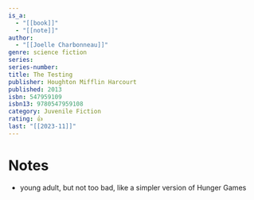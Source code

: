 ```yaml
---
is_a:
  - "[[book]]"
  - "[[note]]"
author:
  - "[[Joelle Charbonneau]]"
genre: science fiction
series: 
series-number: 
title: The Testing
publisher: Houghton Mifflin Harcourt
published: 2013
isbn: 547959109
isbn13: 9780547959108
category: Juvenile Fiction
rating: 👍
last: "[[2023-11]]"
---
```

# Notes
- young adult, but not too bad, like a simpler version of Hunger Games
